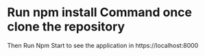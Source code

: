 # Run npm install Command once clone the repository

Then Run Npm Start to see the application in https://localhost:8000
